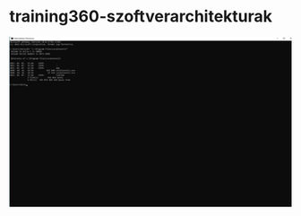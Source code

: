 # training360-szoftverarchitekturak
![cli1](https://github.com/Ubioneken/training360-szoftverarchitekturak/blob/main/1%20standalone-cli/cli_screenshot1.jpg "cli screenshot 1")
